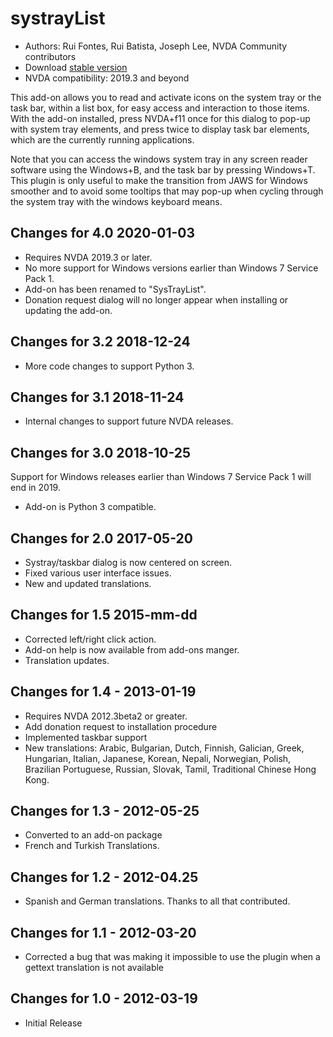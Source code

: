 # systrayList #

*   Authors: Rui Fontes, Rui Batista, Joseph Lee, NVDA Community contributors
*   Download [stable version][1]
* NVDA compatibility: 2019.3 and beyond

This add-on allows you to read and activate icons on the system tray or the task bar, within a list box, for easy access and interaction to those items. With the add-on installed, press NVDA+f11 once for this dialog to pop-up with system tray elements, and press twice to display task bar elements, which are the currently running applications.

Note that you can access the windows system tray in any screen reader software using the Windows+B, and the task bar by pressing Windows+T. This plugin is only useful to make the transition from JAWS for Windows smoother and to avoid some tooltips that may pop-up when cycling through the system tray with the windows keyboard means.

## Changes for 4.0 2020-01-03 ##

* Requires NVDA 2019.3 or later.
* No more support for Windows versions earlier than Windows 7 Service Pack 1.
* Add-on has been renamed to "SysTrayList".
* Donation request dialog will no longer appear when installing or updating the add-on.

## Changes for 3.2 2018-12-24 ##

* More code changes to support Python 3.

## Changes for 3.1 2018-11-24 ##

* Internal changes to support future NVDA releases.

## Changes for 3.0 2018-10-25 ##

Support for Windows releases earlier than Windows 7 Service Pack 1 will end in 2019.

* Add-on is Python 3 compatible.

## Changes for 2.0 2017-05-20 ##

* Systray/taskbar dialog is now centered on screen.
* Fixed various user interface issues.
* New and updated translations.

## Changes for 1.5 2015-mm-dd ##

* Corrected left/right click action.
* Add-on help is now available from add-ons manger.
* Translation updates.

## Changes for 1.4 - 2013-01-19 ##

* Requires NVDA 2012.3beta2 or greater.
* Add donation request to installation procedure
* Implemented taskbar support
* New translations: Arabic, Bulgarian, Dutch, Finnish, Galician, Greek, Hungarian, Italian, Japanese, Korean, Nepali, Norwegian, Polish, Brazilian Portuguese, Russian, Slovak, Tamil, Traditional Chinese Hong Kong.

## Changes for 1.3 - 2012-05-25 ##

* Converted to an add-on package
* French and Turkish Translations.

## Changes for  1.2 - 2012-04.25 ##

* Spanish and German translations. Thanks to all that contributed.

## Changes for 1.1 - 2012-03-20 ##

* Corrected a bug that was making it impossible to use the plugin when a gettext translation is not available

## Changes for 1.0 - 2012-03-19 ##

* Initial Release

[1]: http://addons.nvda-project.org/files/get.php?file=st
